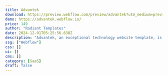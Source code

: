 ```yaml
---
title: Advantek
download: https://preview.webflow.com/preview/advantek?utm_medium=preview_link&utm_source=designer&utm_content=advantek&preview=c71a5bf88dc11cbc323bdd483971753c&workflow=preview
demo: https://advantek.webflow.io/
price: 149
author: "Radiant Templates"
date: 2024-12-01T05:25:56.638Z
description: "Advantek, an exceptional technology website template, is tailor-made for a spectrum of IT-related ventures. Ideal for IT companies, IT consulting firms, Saas and technology businesses, this Webflow template boasts a sleek and contemporary design."
ssg: ["Webflow"]
css: []
ui: []
cms: []
category: [SaaS]
draft: false
---
```

